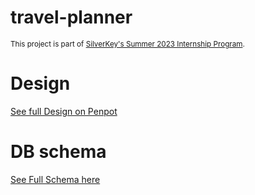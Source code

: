 # travel-planner


<sub>This project is part of [SilverKey's Summer 2023 Internship Program](https://www.silverkeytech.com/blog/p/silverkey-monitor/silverkey-summer-internship-2023).</sub>

# Design
[See full Design on Penpot]([https://design.penpot.app/#/view/8ec95363-4e2c-80a4-8002-ca77eda9a91a?page-id=8ec95363-4e2c-80a4-8002-ca77eda9a91b](https://design.penpot.app/#/workspace/7bde5548-9bcb-8041-8002-ac3a3fdc1ddc/8ec95363-4e2c-80a4-8002-ca77eda9a91a?page-id=606fd1e4-5bb0-80df-8003-01c7b08f4cb0&layout=layers)https://design.penpot.app/#/workspace/7bde5548-9bcb-8041-8002-ac3a3fdc1ddc/8ec95363-4e2c-80a4-8002-ca77eda9a91a?page-id=606fd1e4-5bb0-80df-8003-01c7b08f4cb0&layout=layers)

# DB schema
[See Full Schema here](https://github.com/silverkeytech/travel-planner/wiki/Specifications#5-database-schema)

